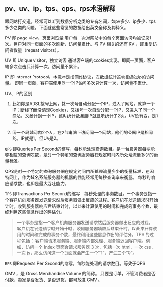 ## pv、uv、ip，tps、qps、rps术语解释

跟网站打交道，经常可以听到数据分析之类的专有名词，如pv多少、ip多少、tps多少之类的问题。下面就这些常见的数据给出英文全称及其释义。



PV   即 page view，页面浏览量         用户每一次对网站中的每个页面访问均被记录1次。用户对同一页面的多次刷新，访问量累计。与 PV 相关的还有 RV ，即重复访问者数量（repeat visitors）。


UV  即 Unique visitor，独立访客    通过客户端的cookies实现。即同一页面，客户端多次点击只计算一次，访问量不累计。

IP   即 Internet Protocol，本意本是指网络协议，在数据统计这块指通过ip的访问量。    即同一页面，客户端使用同一个IP访问多次只计算一次，访问量不累计。


UV、IP的区别

1. 比如你是ADSL拨号上网，拨一次号自动分配一个IP，进入了网站，就算一个IP；断线了而没清理Cookies，又拨号一次自动分配一个IP，又进入了同一个网站，又统计到一个IP，这时统计数据里IP就显示统计了2次。UV没有变，是1次。

2. 同一个局域网内2个人，在2台电脑上访问同一个网站，他们的公网IP是相同的。IP就是1，但UV是2。





`QPS` 即Queries Per Second的缩写，每秒能处理查询数目。是一台服务器每秒能够相应的查询次数，是对一个特定的查询服务器在规定时间内所处理流量多少的衡量标准。

QPS是对一个特定的查询服务器在规定时间内所处理流量多少的衡量标准，在因特网上，作为域名系统服务器的机器的性能经常用每秒查询率来衡量。 每秒的响应请求数，也即是最大吞吐能力。

`TPS` 即Transactions Per Second的缩写，每秒处理的事务数目。一个事务是指一个客户机向服务器发送请求然后服务器做出反应的过程。客户机在发送请求时开始计时，收到服务器响应后结束计时，以此来计算使用的时间和完成的事务个数，最终利用这些信息作出的评估分。

>一个事务是指一个客户机向服务器发送请求然后服务器做出反应的过程。 客户机在发送请求时开始计时，收到服务器响应后结束计时，以此来计算使用的时间和完成的事务个数，最终利用这些信息作出的评估分。TPS 的过程包括： 客户端请求服务端、服务端内部处理、服务端返回客户端。例如，访问一个 Index 页面会请求服务器 3 次，包括一次 html，一次 css，一次 js，那么访问这一个页面就会产生一个“T”，产生三个“Q”。

`RPS` 即Requests Per Second的缩写，每秒能处理的请求数目。等效于QPS

GMV ，是 Gross Merchandise Volume 的简称。 只要是订单，不管消费者是否付款、卖家是否发货、是否退货，都可放进 GMV 。